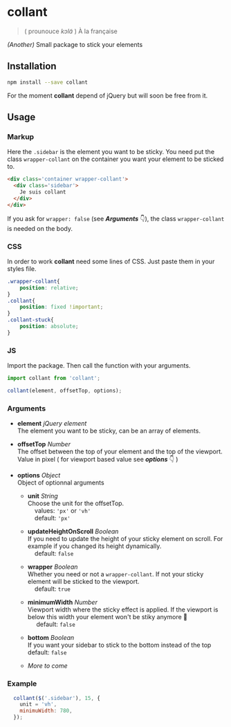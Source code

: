 # collant  
> ( prounouce *kɔlɑ̃* )  À la française  


_(Another)_ Small package to stick your elements

## Installation
```bash
npm install --save collant
```
For the moment **collant** depend of jQuery but will soon be free from it.

## Usage
### Markup
Here the `.sidebar` is the element you want to be sticky.
You need put the class `wrapper-collant` on the container you want your element to be sticked to.

```html
<div class='container wrapper-collant'>
  <div class='sidebar'>
    Je suis collant
  </div>
</div>
```

If you ask for `wrapper: false` (see ***Arguments*** 👇), the class `wrapper-collant` is needed on the body.

### CSS
In order to work **collant** need some lines of CSS. Just paste them in your styles file.

```css
.wrapper-collant{
    position: relative;
}
.collant{
    position: fixed !important;
}
.collant-stuck{
    position: absolute;
}
```

### JS  
Import the package. Then call the function with your arguments.

```javascript
import collant from 'collant';

collant(element, offsetTop, options);
```

### Arguments

+ **element** _jQuery element_  
  The element you want to be sticky, can be an array of elements.
    
+ **offsetTop** _Number_  
  The offset between the top of your element and the top of the viewport. Value in pixel ( for viewport based value see ***options*** 👇 )
  
+ **options** _Object_  
  Object of optionnal arguments
  
  + **unit** _String_  
  Choose the unit for the offsetTop.  
      values: `'px'` or `'vh'`  
      default: `'px'`
    
   + **updateHeightOnScroll** _Boolean_  
   If you need to update the height of your sticky element on scroll. For example if you changed its height dynamically.  
      default: `false`
    
   + **wrapper** _Boolean_  
   Whether you need or not  a `wrapper-collant`. If not your sticky element will be sticked to the viewport.  
      default: `true`  
    
   + **minimumWidth** _Number_  
    Viewport width where the sticky effect is applied. If the viewport is below this width your element won't be stiky anymore 👋  
       default: `false`
       
   + **bottom** _Boolean_  
   If you want your sidebar to stick to the bottom instead of the top  
       default: `false`
       
   + *More to come*
   
### Example
```javascript
  collant($('.sidebar'), 15, {
    unit = 'vh',
    minimuWidth: 780,
  });
```
